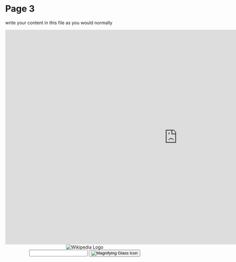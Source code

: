 <h1>Page 3</h1>
<p>write your content in this file as you would normally</p>

<iframe src="https://h5p.org/h5p/embed/1229090" width="1090" height="683" frameborder="0" allowfullscreen="allowfullscreen" allow="geolocation *; microphone *; camera *; midi *; encrypted-media *" title="basic adjectives"></iframe><script src="https://h5p.org/sites/all/modules/h5p/library/js/h5p-resizer.js" charset="UTF-8"></script>



<header class="searchForm-container">
<img src="https://image.ibb.co/e6vOFQ/wikipedia.png" alt="Wikipedia Logo">
<form class="searchForm">
        <input type="search" class="searchForm-input">
        <button type="submit" class="icon searchIcon">
          <img src="https://image.ibb.co/cpG8zk/search.png" alt="Magnifying Glass Icon">
        </button>
      </form>
</header>
<section class="searchResults"></section>

<script src="wiki.js"></script>
